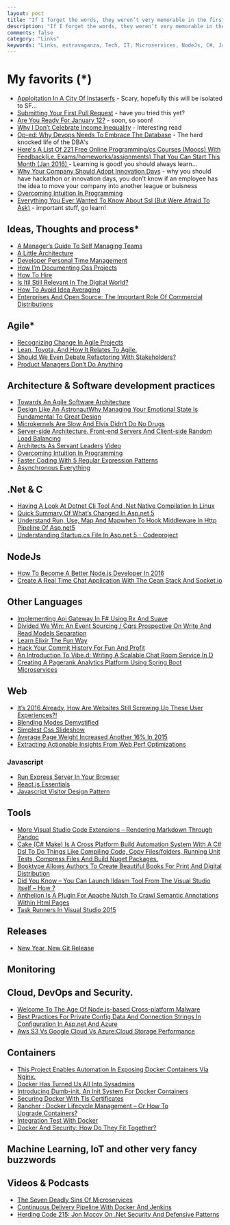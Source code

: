 ```yaml
---
layout: post
title: "If I forget the words, they weren’t very memorable in the first place."
description: "If I forget the words, they weren’t very memorable in the first place."
comments: false
category: "Links"
keywords: "Links, extravaganza, Tech, IT, Microservices, NodeJs, C#, Javascript, Solution architecture"
---
```

#   My favorits (*) #
 * [Apploitation In A City Of Instaserfs](https://www.policyalternatives.ca/publications/monitor/apploitation-city-instaserfs) - Scary, hopefully this will be isolated to SF...
 * [Submitting Your First Pull Request](http://blogs.msdn.com/b/cdndevs/archive/2016/01/06/submitting-your-first-pull-request.aspx) - have you tried this yet?
 * [Are You Ready For January 12?](http://www.aaron-powell.com//posts/2016-01-03-are-you-ready-for-january-12.html) - soon, so soon!
 * [Why I Don’t Celebrate Income Inequality](http://www.bothsidesofthetable.com/2016/01/02/income-inequality/) - Interesting read
 * [Op-ed: Why Devops Needs To Embrace The Database](http://thenewstack.io/op-ed-devops-needs-embrace-database-2/) - The hard knocked life of the DBA's
 * [Here's A List Of 221 Free Online Programming/cs Courses (Moocs) With Feedback(i.e. Exams/homeworks/assignments) That You Can Start This Month (Jan 2016) ](https://www.reddit.com/r/learnprogramming/comments/3zfbp1/heres_a_list_of_221_free_online_programmingcs/) - Learning is good! you should always learn...
 * [Why Your Company Should Adopt Innovation Days](https://www.thoughtworks.com/insights/blog/why-your-company-should-adopt-innovation-days) - why you should have hackathon or innovation days, you don't know if an employee has the idea to move your company into another league or buisness
 * [Overcoming Intuition In Programming](http://amasad.me/2016/01/03/overcoming-intuition-in-programming/)
 * [Everything You Ever Wanted To Know About Ssl (But Were Afraid To Ask)](http://www.robinhowlett.com/blog/2016/01/05/everything-you-ever-wanted-to-know-about-ssl-but-were-afraid-to-ask/) - important stuff, go learn!

##  Ideas, Thoughts and process* ##
 * [A Manager’s Guide To Self Managing Teams](https://diaryofascrummaster.wordpress.com/2016/01/02/a-managers-guide-to-self-managing-teams/)
 * [A Little Architecture](http://blog.cleancoder.com/uncle-bob/2016/01/04/ALittleArchitecture.html)
 * [Developer Personal Time Management](https://lostechies.com/andrewsiemer/2016/01/04/developer-personal-time-management/)
 * [How I’m Documenting Oss Projects](http://jeremydmiller.com/2016/01/05/how-im-documenting-oss-projects/)
 * [How To Hire](https://medium.com/swlh/how-to-hire-34f4ded5f176)
 * [Is Itil Still Relevant In The Digital World?](http://apmblog.dynatrace.com/2016/01/05/the-digital-world-is-itil-relevant/)
 * [How To Avoid Idea Averaging](http://andrewxhill.com/blog/2016/01/04/idea-averaging/)
 * [Enterprises And Open Source: The Important Role Of Commercial Distributions](http://thenewstack.io/enterprises-open-source-important-role-commercial-distributions/)

## Agile* ##
 * [Recognizing Change In Agile Projects](http://magenic.com/Blog/Post/135/Recognizing-Change-in-Agile-Projects)
 * [Lean, Toyota, And How It Relates To Agile.](http://blogs.msdn.com/b/ericgu/archive/2016/01/04/lean-toyota-and-how-it-relates-to-agile.aspx)
 * [Should We Even Debate Refactoring With Stakeholders?](http://blog.jbrains.ca/permalink/should-we-even-debate-refactoring-with-stakeholders)
 * [Product Managers Don’t Do Anything](https://dzone.com/articles/product-managers-dont-do-anything)

##  Architecture & Software development practices ##
 * [Towards An Agile Software Architecture](http://www.infoq.com/articles/towards-agile-software-architecture)
 * [Design Like An AstronautWhy Managing Your Emotional State Is Fundamental To Great Design](http://deep.design/design-like-an-astronaut/)
 * [Microkernels Are Slow And Elvis Didn’t Do No Drugs](http://blog.darknedgy.net/technology/2016/01/01/0/)
 * [Server-side Architecture. Front-end Servers And Client-side Random Load Balancing](http://highscalability.com/blog/2016/1/4/server-side-architecture-front-end-servers-and-client-side-r.html)
 * [Architects As Servant Leaders](http://www.jrothman.com/mpd/agile/2016/01/architects-as-servant-leaders/) [Video](http://iasaglobal.org/iasa-december-esummit-agile-architect-as-servant-leader/)
 * [Overcoming Intuition In Programming](http://amasad.me/2016/01/03/overcoming-intuition-in-programming/)
 * [Faster Coding With 5 Regular Expression Patterns](http://blog.codeschool.io/2016/01/05/faster-coding-5-regular-expression-patterns/)
 * [Asynchronous Everything](http://joeduffyblog.com/2015/11/19/asynchronous-everything/)

##  **.Net & C** ##
 * [Having A Look At Dotnet Cli Tool And .Net Native Compilation In Linux](http://www.tugberkugurlu.com/archive/having-a-look-at-dotnet-cli-tool-and--net-native-compilation-in-linux)
 * [Quick Summary Of What’s Changed In Asp.net 5](http://www.codeproject.com/Articles/1069476/Quick-Summary-of-What-s-Changed-in-ASP-NET)
 * [Understand Run, Use, Map And Mapwhen To Hook Middleware In Http Pipeline Of Asp.net5](http://www.codeproject.com/Tips/1069790/Understand-Run-Use-Map-and-MapWhen-to-Hook-Middl)
 * [Understanding Startup.cs File In Asp.net 5 - Codeproject](http://www.codeproject.com/Tips/1069787/Understanding-Startup-cs-file-in-ASP-NET)

##  NodeJs ##
 * [How To Become A Better Node.js Developer In 2016](https://blog.risingstack.com/how-to-become-a-better-node-js-developer-in-2016/)
 * [Create A Real Time Chat Application With The Cean Stack And Socket.io](https://blog.nraboy.com/2016/01/create-a-real-time-chat-application-with-the-cean-stack-and-socket-io/)

##  Other Languages  ##
 * [Implementing Api Gateway In F# Using Rx And Suave](http://blog.tamizhvendan.in/blog/2015/12/29/implementing-api-gateway-in-f-number-using-rx-and-suave/) 
 * [Divided We Win: An Event Sourcing / Cqrs Prospective On Write And Read Models Separation](http://www.javacodegeeks.com/2016/01/divided-win-event-sourcing-cqrs-prospective-write-read-models-separation.html)
 * [Learn Elixir The Fun Way](http://rob.conery.io/2016/01/04/learn-elixir-while-having-fun/)
 * [Hack Your Commit History For Fun And Profit](http://tech.just-eat.com/2016/01/06/hack-your-commit-history-for-fun-and-profit/)
 * [An Introduction To Vibe.d: Writing A Scalable Chat Room Service In D](https://vibed.org/blog/posts/a-scalable-chat-room-service-in-d)
 * [Creating A Pagerank Analytics Platform Using Spring Boot Microservices](http://www.kennybastani.com/2016/01/spring-boot-graph-processing-microservices.html)

##  Web ##
 * [It’s 2016 Already, How Are Websites Still Screwing Up These User Experiences?!](http://www.troyhunt.com/2016/01/its-2016-already-how-are-websites-still.html)
 * [Blending Modes Demystified](http://alistapart.com/article/blending-modes-demystified)
 * [Simplest Css Slideshow](http://snook.ca/archives/html_and_css/simplest-css-slideshow)
 * [Average Page Weight Increased Another 16% In 2015](http://www.sitepoint.com/average-page-weight-increased-another-16-2015/)
 * [Extracting Actionable Insights From Web Perf Optimizations](http://calendar.perfplanet.com/2015/extracting-actionable-insights-from-web-perf-optimizations/)

###  Javascript  ###
 * [Run Express Server In Your Browser](https://glebbahmutov.com/blog/run-express-server-in-your-browser/)
 * [React.js Essentials](https://dzone.com/refcardz/reactjs-essentials)
 * [Javascript Visitor Design Pattern](http://www.shieldui.com/blogs/javascript-visitor-design-pattern)

##  Tools ##
 * [More Visual Studio Code Extensions – Rendering Markdown Through Pandoc](http://dougfinke.com/blog/more-visual-studio-code-extensions-rendering-markdown-through-pandoc/)
 * [Cake (C# Make) Is A Cross Platform Build Automation System With A C# Dsl To Do Things Like Compiling Code, Copy Files/folders, Running Unit Tests, Compress Files And Build Nuget Packages.](http://cakebuild.net/)
 * [Booktype Allows Authors To Create Beautiful Books For Print And Digital Distribution](https://www.sourcefabric.org/en/booktype/)
 * [Did You Know – You Can Launch Ildasm Tool From The Visual Studio Itself – How ?](http://dailydotnettips.com/2016/01/05/did-you-know-you-can-launch-ildasm-tool-from-inside-visual-studio-itself-how/)
 * [Anthelion Is A Plugin For Apache Nutch To Crawl Semantic Annotations Within Html Pages](https://github.com/yahoo/anthelion)
 * [Task Runners In Visual Studio 2015](http://blogs.msdn.com/b/webdev/archive/2016/01/06/task-runners-in-visual-studio-2015.aspx)

##  Releases ##
 * [New Year, New Git Release](https://github.com/blog/2094-new-year-new-git-release)

##  Monitoring ##

##  Cloud, DevOps and Security.  ##
  * [Welcome To The Age Of Node.js-based Cross-platform Malware](http://thenewstack.io/welcome-age-node-js-based-multi-platform-malware/)
  * [Best Practices For Private Config Data And Connection Strings In Configuration In Asp.net And Azure](http://www.hanselman.com/blog/BestPracticesForPrivateConfigDataAndConnectionStringsInConfigurationInASPNETAndAzure.aspx)
  * [Aws S3 Vs Google Cloud Vs Azure:Cloud Storage Performance](http://blog.zachbjornson.com/2015/12/29/cloud-storage-performance.html)
 
## Containers ##
 * [This Project Enables Automation In Exposing Docker Containers Via Nginx.](https://github.com/fabiofumarola/docker-nginxify)
 * [Docker Has Turned Us All Into Sysadmins](https://medium.com/packt-publishing/docker-has-turned-us-all-into-sysadmins-f4269c8be388)
 * [Introducing Dumb-init, An Init System For Docker Containers](http://engineeringblog.yelp.com/2016/01/dumb-init-an-init-for-docker.html)
 * [Securing Docker With Tls Certificates](http://tech.paulcz.net/2016/01/secure-docker-with-tls/)
 * [Rancher : Docker Lifecycle Management – Or How To Upgrade Containers?](https://kvaes.wordpress.com/2016/01/04/rancher-docker-lifecycle-management-or-how-to-upgrade-containers/)
 * [Integration Test With Docker](http://espinhogr.github.io/test/2015/12/24/integration-test-mysql.html)
 * [Docker And Security: How Do They Fit Together?](https://jaxenter.com/docker-and-security-how-do-they-fit-together-122333.html)
## Machine Learning, IoT and other very fancy buzzwords ##


##  Videos & Podcasts ##
 * [The Seven Deadly Sins Of Microservices](http://www.infoq.com/presentations/7-sins-microservices)
 * [Continuous Delivery Pipeline With Docker And Jenkins](https://www.youtube.com/watch)
 * [Herding Code 215: Jon Mccoy On .Net Security And Defensive Patterns](http://herdingcode.com/herding-code-215-jon-mccoy-on-net-security-and-defensive-patterns/)

